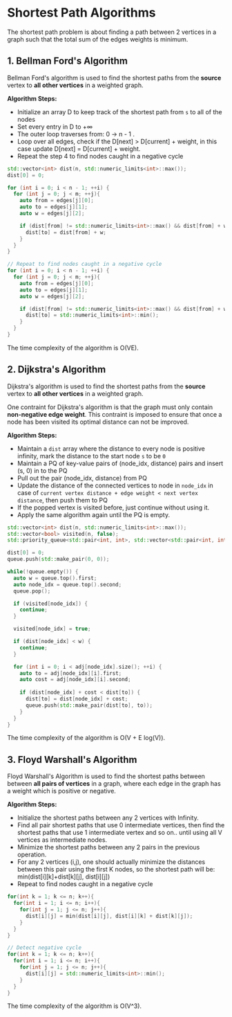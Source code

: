 # Shortest Path Algorithms

The shortest path problem is about finding a path between 2 vertices in a graph such that the total sum of the edges weights is minimum.

## 1. Bellman Ford's Algorithm

Bellman Ford's algorithm is used to find the shortest paths from the **source** vertex to **all other vertices** in a weighted graph.

**Algorithm Steps:**

- Initialize an array D to keep track of the shortest path from `s` to all of the nodes
- Set every entry in D to +∞
- The outer loop traverses from: 0 -> n - 1 .
- Loop over all edges, check if the D[next] > D[current] + weight, in this case update D[next] = D[current] + weight.
- Repeat the step 4 to find nodes caught in a negative cycle

```cpp
std::vector<int> dist(n, std::numeric_limits<int>::max());
dist[0] = 0;

for (int i = 0; i < n - 1; ++i) {
  for (int j = 0; j < m; ++j){
    auto from = edges[j][0];
    auto to = edges[j][1];
    auto w = edges[j][2];

    if (dist[from] != std::numeric_limits<int>::max() && dist[from] + w < dist[to]) {
      dist[to] = dist[from] + w;
    }
  }
}

// Repeat to find nodes caught in a negative cycle
for (int i = 0; i < n - 1; ++i) {
  for (int j = 0; j < m; ++j){
    auto from = edges[j][0];
    auto to = edges[j][1];
    auto w = edges[j][2];

    if (dist[from] != std::numeric_limits<int>::max() && dist[from] + w < dist[to]) {
      dist[to] = std::numeric_limits<int>::min();
    }
  }
}
```

The time complexity of the algorithm is O(VE).

## 2. Dijkstra's Algorithm

Dijkstra's algorithm is used to find the shortest paths from the **source** vertex to **all other vertices** in a weighted graph.

One contraint for Dijkstra's algorithm is that the graph must only contain **non-negative edge weight**. This contraint is imposed to ensure that once a node has been visited its optimal distance can not be improved.

**Algorithm Steps:**

- Maintain a `dist` array where the distance to every node is positive infinity, mark the distance to the start node `s` to be `0`
- Maintain a PQ of key-value pairs of (node_idx, distance) pairs and insert (s, 0) in to the PQ
- Pull out the pair (node_idx, distance) from PQ
- Update the distance of the connected vertices to node in `node_idx` in case of `current vertex distance + edge weight < next vertex distance`, then push them to PQ
- If the popped vertex is visited before, just continue without using it.
- Apply the same algorithm again until the PQ is empty.

```cpp
std::vector<int> dist(n, std::numeric_limits<int>::max());
std::vector<bool> visited(n, false);
std::priority_queue<std::pair<int, int>, std::vector<std::pair<int, int>>, std::greater<std::pair<int, int>>> queue;

dist[0] = 0;
queue.push(std::make_pair(0, 0));

while(!queue.empty()) {
  auto w = queue.top().first;
  auto node_idx = queue.top().second;
  queue.pop();

  if (visited[node_idx]) {
    continue;
  }

  visited[node_idx] = true;

  if (dist[node_idx] < w) {
    continue;
  }

  for (int i = 0; i < adj[node_idx].size(); ++i) {
    auto to = adj[node_idx][i].first;
    auto cost = adj[node_idx][i].second;
  
    if (dist[node_idx] + cost < dist[to]) {
      dist[to] = dist[node_idx] + cost;
      queue.push(std::make_pair(dist[to], to));
    }
  }
}
```

The time complexity of the algorithm is O(V + E log(V)).

## 3. Floyd Warshall's Algorithm

Floyd Warshall's Algorithm is used to find the shortest paths between between **all pairs of vertices** in a graph, where each edge in the graph has a weight which is positive or negative.

**Algorithm Steps:**

- Initialize the shortest paths between any 2 vertices with Infinity.
- Find all pair shortest paths that use 0 intermediate vertices, then find the shortest paths that use 1 intermediate vertex and so on.. until using all V vertices as intermediate nodes.
- Minimize the shortest paths between any 2 pairs in the previous operation.
- For any 2 vertices (i,j), one should actually minimize the distances between this pair using the first K nodes, so the shortest path will be: min(dist[i][k]+dist[k][j], dist[i][j])
- Repeat to find nodes caught in a negative cycle

```cpp
for(int k = 1; k <= n; k++){
  for(int i = 1; i <= n; i++){
    for(int j = 1; j <= n; j++){
      dist[i][j] = min(dist[i][j], dist[i][k] + dist[k][j]);
    }
  }
}

// Detect negative cycle
for(int k = 1; k <= n; k++){
  for(int i = 1; i <= n; i++){
    for(int j = 1; j <= n; j++){
      dist[i][j] = std::numeric_limits<int>::min();
    }
  }
}
```

The time complexity of the algorithm is O(V^3).

